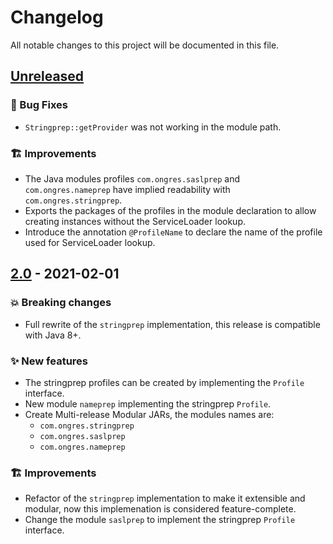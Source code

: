 # Changelog
All notable changes to this project will be documented in this file.

## [Unreleased]
### :bug: Bug Fixes
- `Stringprep::getProvider` was not working in the module path.

### :building_construction: Improvements
- The Java modules profiles `com.ongres.saslprep` and `com.ongres.nameprep` have implied readability with `com.ongres.stringprep`.
- Exports the packages of the profiles in the module declaration to allow creating instances without the ServiceLoader lookup.
- Introduce the annotation `@ProfileName` to declare the name of the profile used for ServiceLoader lookup.

## [2.0] - 2021-02-01
### :boom: Breaking changes
- Full rewrite of the `stringprep` implementation, this release is compatible with Java 8+.

### :sparkles: New features
- The stringprep profiles can be created by implementing the `Profile` interface.
- New module `nameprep` implementing the stringprep `Profile`.
- Create Multi-release Modular JARs, the modules names are:
  - `com.ongres.stringprep`
  - `com.ongres.saslprep`
  - `com.ongres.nameprep`

### :building_construction: Improvements
- Refactor of the `stringprep` implementation to make it extensible and modular, now this implemenation is considered feature-complete.
- Change the module `saslprep` to implement the stringprep `Profile` interface.

[Unreleased]: https://gitlab.com/ongresinc/stringprep/-/compare/2.0...main
[2.0]: https://gitlab.com/ongresinc/stringprep/-/compare/1.1...2.0
